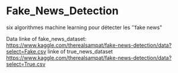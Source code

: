 # Fake_News_Detection
six algorithmes machine learning pour détecter les ''fake news"  


Data 
linke of fake_news_dataset: https://www.kaggle.com/therealsampat/fake-news-detection/data?select=Fake.csv
linke of true_news_dataset https://www.kaggle.com/therealsampat/fake-news-detection/data?select=True.csv

